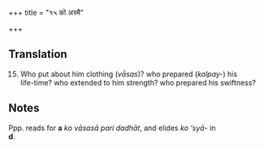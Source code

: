 +++
title = "१५ को अस्मै"

+++
## Translation
15. Who put about him clothing (*vā́sas*)? who prepared (*kalpay-*) his  
life-time? who extended to him strength? who prepared his swiftness?

## Notes
Ppp. reads for **a** *ko vāsasā pari dadhāt*, and elides *ko ‘syā-* in  
**d**.
